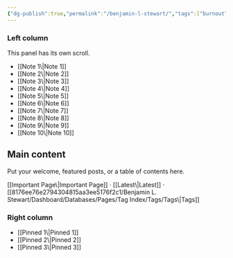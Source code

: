 ```yaml
---
{"dg-publish":true,"permalink":"/benjamin-l-stewart/","tags":["burnout","teaching","ELT","gardenEntry"]}
---
```


<!-- Container that holds the three columns -->
<div class="home-columns">

  <!-- LEFT: independent scroll area -->
  <aside class="home-col col-left">
    <h3>Left column</h3>
    <p class="muted">This panel has its own scroll.</p>
    <div class="left-scroll">
      <!-- Put lots of items here to test scrolling -->
      <ul>
        <li>[[Note 1\|Note 1]]</li>
        <li>[[Note 2\|Note 2]]</li>
        <li>[[Note 3\|Note 3]]</li>
        <li>[[Note 4\|Note 4]]</li>
        <li>[[Note 5\|Note 5]]</li>
        <li>[[Note 6\|Note 6]]</li>
        <li>[[Note 7\|Note 7]]</li>
        <li>[[Note 8\|Note 8]]</li>
        <li>[[Note 9\|Note 9]]</li>
        <li>[[Note 10\|Note 10]]</li>
        <!-- …repeat as needed… -->
      </ul>
    </div>
  </aside>

  <!-- MIDDLE: main area -->
  <main class="home-col col-middle">
    <h2>Main content</h2>
    <p>Put your welcome, featured posts, or a table of contents here.</p>
    <p>[[Important Page\|Important Page]] · [[Latest\|Latest]] · [[8176ee76e2794304815aa3ee5176f2c1/Benjamin L. Stewart/Dashboard/Databases/Pages/Tag Index/Tags/Tags\|Tags]]</p>
  </main>

  <!-- RIGHT: quick links / recent / tags -->
  <aside class="home-col col-right">
    <h3>Right column</h3>
    <ul>
      <li>[[Pinned 1\|Pinned 1]]</li>
      <li>[[Pinned 2\|Pinned 2]]</li>
      <li>[[Pinned 3\|Pinned 3]]</li>
    </ul>
  </aside>

</div>
